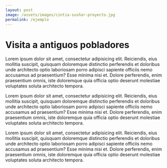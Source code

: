 ```yaml
---
layout: post
image: /assets/images/cintia-susñar-proyecto.jpg
permalink: /ejemplo
---
```

# Visita a antiguos pobladores

Lorem ipsum dolor sit amet, consectetur adipisicing elit. Reiciendis, eius mollitia suscipit, quisquam
doloremque distinctio perferendis et doloribus unde architecto optio laboriosam porro adipisci sapiente
officiis nemo accusamus ad praesentium? Esse minima nisi et. Dolore perferendis, enim praesentium omnis, iste
doloremque quia officia optio deserunt molestiae voluptates soluta architecto tempora.

Lorem ipsum dolor sit amet, consectetur adipisicing elit. Reiciendis, eius mollitia suscipit, quisquam
doloremque distinctio perferendis et doloribus unde architecto optio laboriosam porro adipisci sapiente
officiis nemo accusamus ad praesentium? Esse minima nisi et. Dolore perferendis, enim praesentium omnis, iste
doloremque quia officia optio deserunt molestiae voluptates soluta architecto tempora.

Lorem ipsum dolor sit amet, consectetur adipisicing elit. Reiciendis, eius mollitia suscipit, quisquam
doloremque distinctio perferendis et doloribus unde architecto optio laboriosam porro adipisci sapiente
officiis nemo accusamus ad praesentium? Esse minima nisi et. Dolore perferendis, enim praesentium omnis, iste
doloremque quia officia optio deserunt molestiae voluptates soluta architecto tempora.
